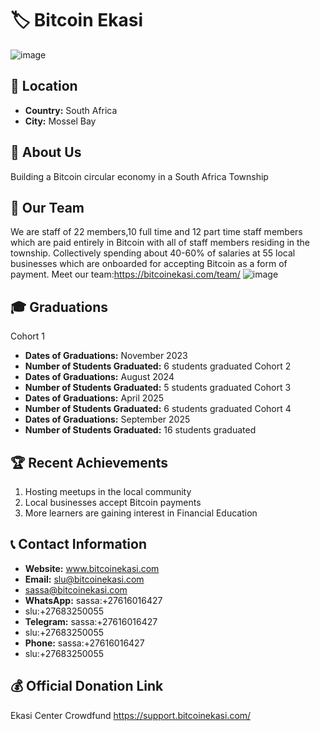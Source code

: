 # 🏷️ Bitcoin Ekasi
![image](https://github.com/bitcoinekasi01/Light-Node-Directory/assets/159147832/1c86829e-7756-4bc3-a16f-f0b28f74195f)


## 📍 Location
- **Country:** South Africa
- **City:** Mossel Bay

## 📖 About Us
Building a Bitcoin circular economy in a South Africa Township

## 👥 Our Team
We are staff of 22 members,10 full time and 12 part time staff members which are paid entirely in Bitcoin with all of staff members residing in the township. Collectively spending about 40-60% of salaries at 55 local businesses which are onboarded for accepting Bitcoin as a form of payment.
Meet our team:https://bitcoinekasi.com/team/
![image](https://github.com/bitcoinekasi01/Light-Node-Directory/assets/159147832/b8e805e1-88c2-4d3b-8b39-c5991bc8d06a)


## 🎓 Graduations
Cohort 1
- **Dates of Graduations:** November 2023
- **Number of Students Graduated:** 6 students graduated
  Cohort 2
- **Dates of Graduations:** August 2024
- **Number of Students Graduated:** 5 students graduated
 Cohort 3
- **Dates of Graduations:**  April 2025
- **Number of Students Graduated:** 6 students graduated
Cohort 4
- **Dates of Graduations:** September 2025
- **Number of Students Graduated:** 16 students graduated
  
## 🏆 Recent Achievements
1. Hosting meetups in the local community
2. Local businesses accept Bitcoin payments
3. More learners are gaining interest in Financial Education
   

## 📞 Contact Information
- **Website:** www.bitcoinekasi.com
- **Email:** slu@bitcoinekasi.com
- sassa@bitcoinekasi.com
- **WhatsApp:** sassa:+27616016427
- slu:+27683250055
- **Telegram:** sassa:+27616016427
- slu:+27683250055
- **Phone:** sassa:+27616016427
- slu:+27683250055

## 💰 Official Donation Link
Ekasi Center Crowdfund https://support.bitcoinekasi.com/
